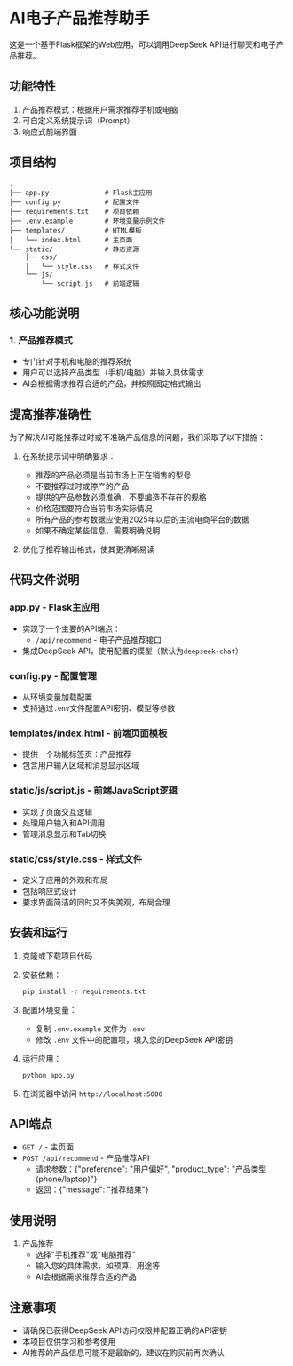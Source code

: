 # AI电子产品推荐助手

这是一个基于Flask框架的Web应用，可以调用DeepSeek API进行聊天和电子产品推荐。

## 功能特性

1. 产品推荐模式：根据用户需求推荐手机或电脑
2. 可自定义系统提示词（Prompt）
3. 响应式前端界面

## 项目结构

```
.
├── app.py              # Flask主应用
├── config.py           # 配置文件
├── requirements.txt    # 项目依赖
├── .env.example        # 环境变量示例文件
├── templates/          # HTML模板
│   └── index.html      # 主页面
└── static/             # 静态资源
    ├── css/
    │   └── style.css   # 样式文件
    └── js/
        └── script.js   # 前端逻辑
```

## 核心功能说明



### 1. 产品推荐模式
- 专门针对手机和电脑的推荐系统
- 用户可以选择产品类型（手机/电脑）并输入具体需求
- AI会根据需求推荐合适的产品，并按照固定格式输出

## 提高推荐准确性

为了解决AI可能推荐过时或不准确产品信息的问题，我们采取了以下措施：

1. 在系统提示词中明确要求：
   - 推荐的产品必须是当前市场上正在销售的型号
   - 不要推荐过时或停产的产品
   - 提供的产品参数必须准确，不要编造不存在的规格
   - 价格范围要符合当前市场实际情况
   - 所有产品的参考数据应使用2025年以后的主流电商平台的数据
   - 如果不确定某些信息，需要明确说明

2. 优化了推荐输出格式，使其更清晰易读

## 代码文件说明

### app.py - Flask主应用
- 实现了一个主要的API端点：
  - `/api/recommend` - 电子产品推荐接口
- 集成DeepSeek API，使用配置的模型（默认为`deepseek-chat`）

### config.py - 配置管理
- 从环境变量加载配置
- 支持通过`.env`文件配置API密钥、模型等参数

### templates/index.html - 前端页面模板
- 提供一个功能标签页：产品推荐
- 包含用户输入区域和消息显示区域

### static/js/script.js - 前端JavaScript逻辑
- 实现了页面交互逻辑
- 处理用户输入和API调用
- 管理消息显示和Tab切换

### static/css/style.css - 样式文件
- 定义了应用的外观和布局
- 包括响应式设计
- 要求界面简洁的同时又不失美观，布局合理
## 安装和运行

1. 克隆或下载项目代码

2. 安装依赖：
   ```bash
   pip install -r requirements.txt
   ```

3. 配置环境变量：
   - 复制 `.env.example` 文件为 `.env`
   - 修改 `.env` 文件中的配置项，填入您的DeepSeek API密钥

4. 运行应用：
   ```bash
   python app.py
   ```

5. 在浏览器中访问 `http://localhost:5000`

## API端点

- `GET /` - 主页面
- `POST /api/recommend` - 产品推荐API
  - 请求参数：{"preference": "用户偏好", "product_type": "产品类型(phone/laptop)"}
  - 返回：{"message": "推荐结果"}


## 使用说明
1. 产品推荐
   - 选择"手机推荐"或"电脑推荐"
   - 输入您的具体需求，如预算、用途等
   - AI会根据需求推荐合适的产品

## 注意事项

- 请确保已获得DeepSeek API访问权限并配置正确的API密钥
- 本项目仅供学习和参考使用
- AI推荐的产品信息可能不是最新的，建议在购买前再次确认